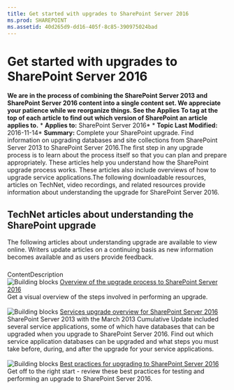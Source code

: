 ```yaml
---
title: Get started with upgrades to SharePoint Server 2016
ms.prod: SHAREPOINT
ms.assetid: 40d265d9-dd16-405f-8c85-390975024bad
---
```



# Get started with upgrades to SharePoint Server 2016
 **We are in the process of combining the SharePoint Server 2013 and SharePoint Server 2016 content into a single content set. We appreciate your patience while we reorganize things. See the Applies To tag at the top of each article to find out which version of SharePoint an article applies to.** * **Applies to:** SharePoint Server 2016*  * **Topic Last Modified:** 2016-11-14* **Summary:** Complete your SharePoint upgrade. Find information on upgrading databases and site collections from SharePoint Server 2013 to SharePoint Server 2016.The first step in any upgrade process is to learn about the process itself so that you can plan and prepare appropriately. These articles help you understand how the SharePoint upgrade process works. These articles also include overviews of how to upgrade service applications.The following downloadable resources, articles on TechNet, video recordings, and related resources provide information about understanding the upgrade for SharePoint Server 2016.
## TechNet articles about understanding the SharePoint upgrade

The following articles about understanding upgrade are available to view online. Writers update articles on a continuing basis as new information becomes available and as users provide feedback.
### 

ContentDescription <br/> ![Building blocks](images/) [Overview of the upgrade process to SharePoint Server 2016](html/overview-of-the-upgrade-process-to-sharepoint-server-2016.md) <br/> Get a visual overview of the steps involved in performing an upgrade.  <br/>  <br/> ![Building blocks](images/) [Services upgrade overview for SharePoint Server 2016](html/services-upgrade-overview-for-sharepoint-server-2016.md) <br/> SharePoint Server 2013 with the March 2013 Cumulative Update included several service applications, some of which have databases that can be upgraded when you upgrade to SharePoint Server 2016. Find out which service application databases can be upgraded and what steps you must take before, during, and after the upgrade for your service applications.  <br/>  <br/> ![Building blocks](images/) [Best practices for upgrading to SharePoint Server 2016](html/best-practices-for-upgrading-to-sharepoint-server-2016.md) <br/> Get off to the right start - review these best practices for testing and performing an upgrade to SharePoint Server 2016.  <br/> 
